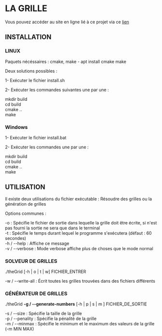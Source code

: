 # LA GRILLE

Vous pouvez accéder au site en ligne lié à ce projet via ce [lien](https://leria-etud.univ-angers.fr/~ddasilva/grille/)

## INSTALLATION

### LINUX

Paquets nécéssaires : 
cmake, make - apt install cmake  make

Deux solutions possibles : 

1- Exécuter le fichier install.sh

2- Exécuter les commandes suivantes une par une :

mkdir build \
cd build\
cmake ..\
make


### Windows


1- Exécuter le fichier install.bat

2- Exécuter les commandes une par une :

mkdir build\
cd build\
cmake ..\
make

## UTILISATION

Il existe deux utilisations du fichier exécutable : Résoudre des grilles ou la génération de grilles



Options communes : 

-o : Spécifie le fichier de sortie dans lequelle la grille doit être écrite, si n'est pas fourni la sortie ne sera que dans le terminal\
-t : Spécifie le temps durant lequel le programme s'exécutera (défaut : 60 secondes)\
-h / --help : Affiche ce message\
-v / --verbose : Mode verbose affiche plus de choses que le mode normal

### SOLVEUR DE GRILLES

./theGrid \[-h | o | t | w] FICHIER_ENTRER

-w / --write-all : Écrit toutes les grilles trouvées dans des fichiers différents

### GÉNÉRATEUR DE GRILLES

./theGrid __-g / --generate-numbers__ \[-h | p | s | m ] FICHIER_DE_SORTIE

-s / --size : Spécifie la taille de la grille\
-p / --penality : Spécifie la pénalité de la grille\
-m / --minmax : Spécifie le minimum et le maximum des valeurs de la grille (-m MIN MAX)



